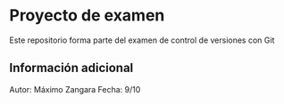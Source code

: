 # Proyecto de examen
Este repositorio forma parte del examen de control de versiones con Git
## Información adicional
Autor: Máximo Zangara
Fecha: 9/10
